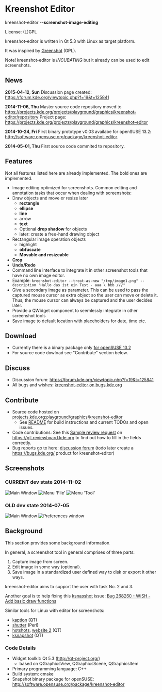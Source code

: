 Kreenshot Editor
================
kreenshot-editor --**screenshot-image-editing**

License: (L)GPL

kreenshot-editor is written in Qt 5.3 with Linux as target platform.

It was inspired by [Greenshot](http://getgreenshot.org/) (GPL).

Note! kreenshot-editor is *INCUBATING* but it already can be used to edit screenshots.


News
----
**2015-04-12, Sun**
Discussion page created: https://forum.kde.org/viewtopic.php?f=19&t=125841

**2014-11-06, Thu**
Master source code repository moved to https://projects.kde.org/projects/playground/graphics/kreenshot-editor/repository
Project page: https://projects.kde.org/projects/playground/graphics/kreenshot-editor

**2014-10-24, Fri**
First binary prototype v0.03 availabe for openSUSE 13.2: http://software.opensuse.org/package/kreenshot-editor.

**2014-05-01, Thu**
First source code commited to repository.


Features
--------
Not all features listed here are already implemented. The bold ones are implemented.

* Image editing optimized for screenshots. Common editing and annotation tasks that occur when dealing with screenshots:
* Draw objects and move or resize later
    * **rectangle**
    * **ellipse**
    * **line**
    * arrow
    * **text**
    * Optional **drop shadow** for objects
    * later: create a free-hand drawing object
* Rectangular image operation objects
    * highlight
    * **obfuscate**
    * **Movable and resizeable**
* **Crop**
* **Undo/Redo**
* Command line interface to integrate it in other screenshot tools that have no own image editor.
* Example: ```kreenshot-editor --treat-as-new "/tmp/image1.png" --description "Hallo das ist ein Test - aaa \ bbb ///"```
* Give a secondary image as parameter. This can be used to pass the captured mouse cursor as extra object so the user can move or delete it.
Thus, the mouse cursor can always be captured and the user decides later.
* Provide a QWidget component to seemlessly integrate in other screenshot tools
* Save image to default location with placeholders for date, time etc.

Download
--------
* Currently there is a binary package only [for openSUSE 13.2](https://software.opensuse.org/package/kreenshot-editor)
* For source code dowload see "Contribute" section below.

Discuss
-------
* Discussion forum: https://forum.kde.org/viewtopic.php?f=19&t=125841
* All bugs and wishes: [kreenshot-editor on bugs.kde.org](https://bugs.kde.org/buglist.cgi?component=general&list_id=1245204&product=kreenshot-editor&resolution=---)

Contribute
----------
* Source code hosted on [projects.kde.org:playground/graphics/kreenshot-editor](https://projects.kde.org/projects/playground/graphics/kreenshot-editor)
    * See [README](https://projects.kde.org/projects/playground/graphics/kreenshot-editor/repository/revisions/master/entry/README.md) for build instructions and current TODOs and open issues.
* Code contributions: See this [Sample review request](https://git.reviewboard.kde.org/r/121029/) on https://git.reviewboard.kde.org to find out how to fill in the fields correctly.
* Bug reports go to here: [discussion forum](https://forum.kde.org/viewtopic.php?f=19&t=125841) (todo later create a https://bugs.kde.org/ product for kreenshot-editor)


Screenshots
-----------
### CURRENT dev state 2014-11-02
![](img/2014-11-02-main-window.png "Main Window")
![](img/2014-11-02-menu-file.png "Menu 'File'")
![](img/2014-11-02-menu-tool.png "Menu 'Tool'")

### OLD dev state 2014-07-05
![](img/2014-07-05-main-window.png "Main Window")
![](img/2014-07-05-prefs.png "Preferences window")


Background
----------

This section provides some background information.

In general, a screenshot tool in general comprises of three parts:

  1. Capture image from screen.
  2. Edit image in some way (optional).
  3. Save image in a standardized user defined way to disk or export it other ways.

kreenshot-editor aims to support the user with task No. 2 and 3.

Another goal is to help fixing this [ksnapshot](https://www.kde.org/applications/graphics/ksnapshot/) issue: [Bug 268260 - WISH - Add basic draw functions](https://bugs.kde.org/show_bug.cgi?id=268260)

Similar tools for Linux with editor for screenshots:

* [kaption](https://github.com/fdimuccio/kaption) (QT)
* [shutter](http://shutter-project.org) (Perl)
* [hotshots](http://sourceforge.net/projects/hotshots/), [website 2](http://thehive.xbee.net/index.php?module=pages&func=display&pageid=31) (QT)
* [ksnapshot](https://www.kde.org/applications/graphics/ksnapshot/) (QT)

### Code Details

* Widget toolkit: Qt 5.3 (http://qt-project.org/)
    * based on QGraphicsView, QGraphicsScene, QGraphicsItem
* Primary programming language: C++
* Build system: cmake
* Snapshot binary package for openSUSE: http://software.opensuse.org/package/kreenshot-editor

